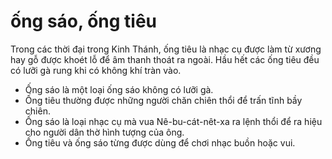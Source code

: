 # ống sáo, ống tiêu

Trong các thời đại trong Kinh Thánh, ống tiêu là nhạc cụ được làm từ xương hay gỗ được khoét lỗ để âm thanh thoát ra ngoài.  Hầu hết các ống tiêu đều có lưỡi gà rung khi có không khí tràn vào.
- Ống sáo là một loại ống sáo không có lưỡi gà.
- Ống tiêu thường được những người chăn chiên thổi để trấn tĩnh bầy chiên.
- Ống sáo là loại nhạc cụ mà vua Nê-bu-cát-nêt-xa ra lệnh thổi để ra hiệu cho người dân thờ hình tượng của ông.
- Ống tiêu và ống sáo từng được dùng để chơi nhạc buồn hoặc vui.

